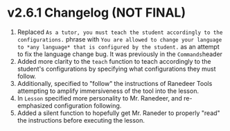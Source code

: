 # v2.6.1 Changelog (NOT FINAL)

1. Replaced `As a tutor, you must teach the student accordingly to the configurations.` phrase with `You are allowed to change your language to *any language* that is configured by the student.` as an attempt to fix the language change bug. It was previously in the `Commands`header
2. Added more clarity to the `teach` function to teach accordingly to the student's configurations by specifying what configurations they must follow.
3. Additionally, specified to "follow" the instructions of Ranedeer Tools attempting to amplify immersiveness of the tool into the lesson.
4. In `Lesson` specified more personality to Mr. Ranedeer, and re-emphasized configuration following.
5. Added a silent function to hopefully get Mr. Raneder to properly "read" the instructions before executing the lesson.